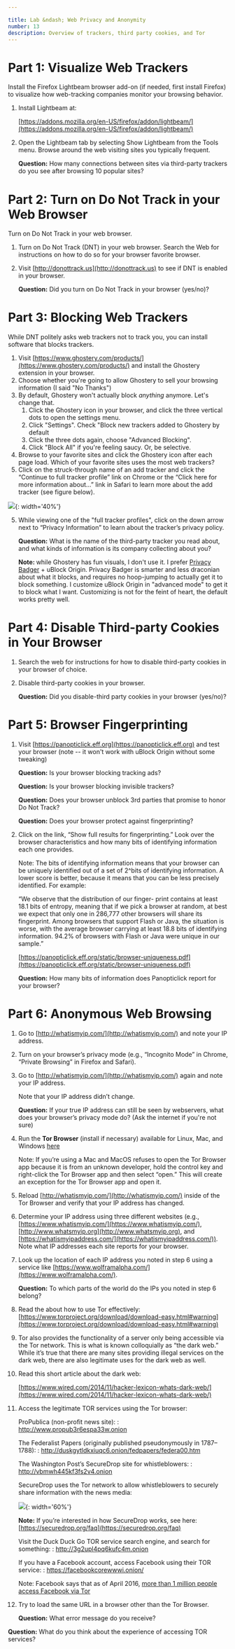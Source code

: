 ```yaml
---

title: Lab &ndash; Web Privacy and Anonymity
number: 13
description: Overview of trackers, third party cookies, and Tor
---
```


# Part 1: Visualize Web Trackers

Install the Firefox Lightbeam browser add-on (if needed, first install Firefox) to visualize how web-tracking companies monitor your browsing behavior.

1.	Install Lightbeam at:

    [https://addons.mozilla.org/en-US/firefox/addon/lightbeam/](https://addons.mozilla.org/en-US/firefox/addon/lightbeam/)

2.	Open the Lightbeam tab by selecting Show Lightbeam from the Tools menu. Browse around the web visiting sites you typically frequent. 

    **Question:** How many connections between sites via third-party trackers do you see after browsing 10 popular sites?
    
# Part 2: Turn on Do Not Track in your Web Browser

Turn on Do Not Track in your web browser.

1.	Turn on Do Not Track (DNT) in your web browser. Search the Web for instructions on how to do so for your browser favorite browser.

2.	Visit [http://donottrack.us](http://donottrack.us) to see if DNT is enabled in your browser.

    **Question:** Did you turn on Do Not Track in your browser (yes/no)?
    
# Part 3: Blocking Web Trackers

While DNT politely asks web trackers not to track you, you can install software that blocks trackers. 

1.	Visit [https://www.ghostery.com/products/](https://www.ghostery.com/products/) and install the Ghostery extension in your browser.
2.	Choose whether you're going to allow Ghostery to sell your browsing information (I said "No Thanks")
3. By default, Ghostery won't actually block _anything_ anymore. Let's change that.
    1. Click the Ghostery icon in your browser, and click the three vertical dots to open the settings menu.
    1. Click "Settings". Check "Block new trackers added to Ghostery by default
    1. Click the three dots again, choose "Advanced Blocking".
    1. Click "Block All" if you're feeling saucy. Or, be selective.
3.	Browse to your favorite sites and click the Ghostery icon after each page load. Which of your favorite sites uses the most web trackers?
4.	Click on the struck-through name of an add tracker and click the “Continue to full tracker profile” link on Chrome or the “Click here for more information about…” link in Safari to learn more about the add tracker (see figure below).

![](/images/lab_13_1.png){: width='40%'}

5.	While viewing one of the "full tracker profiles", click on the down arrow next to “Privacy Information” to learn about the tracker’s privacy policy. 

    **Question:** What is the name of the third-party tracker you read about, and what kinds of information is its company collecting about you? 
    
    <div class='alert alert-info'><strong>Note: </strong> while Ghostery has fun visuals, I don't use it. I prefer <a href='https://www.eff.org/privacybadger'>Privacy Badger</a> + uBlock Origin. Privacy Badger is smarter and less draconian about what it blocks, and requires no hoop-jumping to actually get it to block something. I customize uBlock Origin in "advanced mode" to get it to block what I want. Customizing is not for the feint of heart, the default works pretty well.</div>

# Part 4: Disable Third-party Cookies in Your Browser

1.	Search the web for instructions for how to disable third-party cookies in your browser of choice.
2.	Disable third-party cookies in your browser.
    
    **Question:** Did you disable-third party cookies in your browser (yes/no)?
    
# Part 5: Browser Fingerprinting

1.	Visit [https://panopticlick.eff.org](https://panopticlick.eff.org) and test your browser (note -- it won't work with uBlock Origin without some tweaking)

    **Question:** Is your browser blocking tracking ads?
    
    **Question:** Is your browser blocking invisible trackers?
    
    **Question:** Does your browser unblock 3rd parties that promise to honor Do Not Track?
    
    **Question:** Does your browser protect against fingerprinting?

2.	Click on the link, “Show full results for fingerprinting.” Look over the browser characteristics and how many bits of identifying information each one provides. 

    Note: The bits of identifying information means that your browser can be uniquely identified out of a set of 2^bits of identifying information. A lower score is better, because it means that you can be less precisely identified. For example:

    “We observe that the distribution of our finger- print contains at least 18.1 bits of entropy, meaning that if we pick a browser at random, at best we expect that only one in 286,777 other browsers will share its fingerprint. Among browsers that support Flash or Java, the situation is worse, with the average browser carrying at least 18.8 bits of identifying information. 94.2% of browsers with Flash or Java were unique in our sample.”

    [https://panopticlick.eff.org/static/browser-uniqueness.pdf](https://panopticlick.eff.org/static/browser-uniqueness.pdf)

    **Question:** How many bits of information does Panopticlick report for your browser?

# Part 6: Anonymous Web Browsing

1.	Go to [http://whatismyip.com/](http://whatismyip.com/) and note your IP address.
2.	Turn on your browser’s privacy mode (e.g., “Incognito Mode” in Chrome, “Private Browsing” in Firefox and Safari).
3.	Go to [http://whatismyip.com/](http://whatismyip.com/) again and note your IP address.

    Note that your IP address didn’t change.

    **Question:** If your true IP address can still be seen by webservers, what does your browser’s privacy mode do? (Ask the internet if you're not sure)

4.	Run the **Tor Browser** (install if necessary) available for Linux, Mac, and Windows [here](https://www.torproject.org/download/download-easy.html)

    Note: If you’re using a Mac and MacOS refuses to open the Tor Browser app because it is from an unknown developer, hold the control key and right-click the Tor Browser app and then select “open.” This will create an exception for the Tor Browser app and open it.

5.	Reload [http://whatismyip.com/](http://whatismyip.com/) inside of the Tor Browser and verify that your IP address has changed. 

6.	Determine your IP address using three different websites (e.g., [https://www.whatismyip.com/](https://www.whatismyip.com/), [http://www.whatsmyip.org](http://www.whatsmyip.org), and [https://whatismyipaddress.com/](https://whatismyipaddress.com/)). Note what IP addresses each site reports for your browser.

7.	Look up the location of each IP address you noted in step 6 using a service like [https://www.wolframalpha.com/](https://www.wolframalpha.com/).

    **Question:** To which parts of the world do the IPs you noted in step 6 belong?

8.	Read the about how to use Tor effectively: [https://www.torproject.org/download/download-easy.html#warning](https://www.torproject.org/download/download-easy.html#warning)

9.	Tor also provides the functionality of a server only being accessible via the Tor network. This is what is known colloquially as “the dark web.” While it’s true that there are many sites providing illegal services on the dark web, there are also legitimate uses for the dark web as well.

10.	Read this short article about the dark web:

    [https://www.wired.com/2014/11/hacker-lexicon-whats-dark-web/](https://www.wired.com/2014/11/hacker-lexicon-whats-dark-web/)
    
11.	Access the legitimate TOR services using the Tor browser:

    ProPublica (non-profit news site):
    : http://www.propub3r6espa33w.onion

    The Federalist Papers (originally published pseudonymously in 1787–1788):
    : http://duskgytldkxiuqc6.onion/fedpapers/federa00.htm

    The Washington Post’s SecureDrop site for whistleblowers:
    : http://vbmwh445kf3fs2v4.onion

    SecureDrop uses the Tor network to allow whistleblowers to securely share information with the news media:

    ![](/images/lab_13_2.png){: width='60%'}
    
    **Note:** If you’re interested in how SecureDrop works, see here: [https://securedrop.org/faq](https://securedrop.org/faq)
    
    Visit the Duck Duck Go TOR service search engine, and search for something:
    : http://3g2upl4pq6kufc4m.onion 

    If you have a Facebook account, access Facebook using their TOR service:
    : https://facebookcorewwwi.onion/

    Note: Facebook says that as of April 2016, [more than 1 million people access Facebook via Tor](https://www.facebook.com/notes/facebook-over-tor/1-million-people-use-facebook-over-tor/865624066877648/)
    
12.	Try to load the same URL in a browser other than the Tor Browser. 

    **Question:** What error message do you receive?

**Question:** What do you think about the experience of accessing TOR services? 
